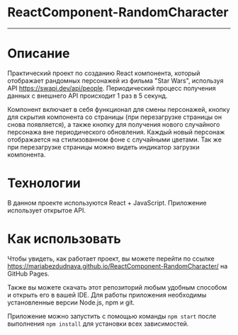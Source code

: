 # ReactComponent-RandomCharacter
---

# Описание

Практический проект по созданию React компонента, который отображает рандомных персонажей из фильма "Star Wars", используя API <https://swapi.dev/api/people>. Периодический процесс получения данных с внешнего API происходит 1 раз в 5 секунд. 

Компонент включает в себя функционал для смены персонажей, кнопку для скрытия компонента со страницы (при перезагрузке страницы он снова появляется), а также кнопку для получения нового случайного персонажа вне периодического обновления. Каждый новый персонаж отображается на стилизованном фоне с случайными цветами. Так же при перезагрузке страницы можно видеть индикатор загрузки компонента.

# Технологии

В данном проекте используются React + JavaScript. Приложение использует открытое API.

# Как использовать

Чтобы увидеть, как работает проект, вы можете перейти по ссылке <https://mariabezdudnaya.github.io/ReactComponent-RandomCharacter/>
на GitHub Pages.

Также вы можете скачать этот репозиторий любым удобным способом и открыть его в вашей IDE. Для работы приложения необходимы установленные версии Node.js, npm и git.

Приложение можно запустить с помощью команды `npm start` после выполнения `npm install` для установки всех зависимостей.